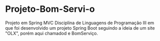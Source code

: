 # Projeto-Bom-Servi-o
Projeto em Spring MVC 
Disciplina de Linguagens de Programação III em que foi desenvolvido um projeto Spring Boot seguindo a ideia de um site "OLX", porém aqui chamadod e BomServiço.
